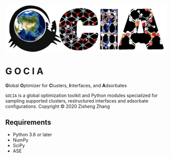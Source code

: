 ![Picture1](./gocia_logo.png)

# G O C I A

**G**lobal **O**ptimizer for **C**lusters, **I**nterfaces, and **A**dsorbates

```GOCIA``` is a global optimization toolkit and Python modules specialized for sampling supported clusters, restructured interfaces and adsorbate configurations.
Copyright © 2020 Zisheng Zhang

## Requirements

- Python 3.6 or later
- NumPy
- SciPy
- ASE

